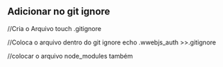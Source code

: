 ## Adicionar no git ignore

//Cria o Arquivo
touch .gitignore

//Coloca o arquivo dentro do git ignore
echo .wwebjs_auth >>.gitignore

//colocar o arquivo node_modules também
